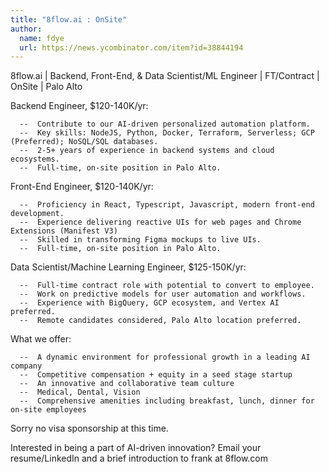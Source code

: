 ```yaml
---
title: "8flow.ai : OnSite"
author:
  name: fdye
  url: https://news.ycombinator.com/item?id=38844194
---
```

8flow.ai | Backend, Front-End, &amp; Data Scientist&#x2F;ML Engineer | FT&#x2F;Contract | OnSite | Palo Alto

Backend Engineer, $120-140K&#x2F;yr:

<pre><code>  --  Contribute to our AI-driven personalized automation platform.
  --  Key skills: NodeJS, Python, Docker, Terraform, Serverless; GCP (Preferred); NoSQL&#x2F;SQL databases.
  --  2-5+ years of experience in backend systems and cloud ecosystems.
  --  Full-time, on-site position in Palo Alto.
</code></pre>
Front-End Engineer, $120-140K&#x2F;yr:

<pre><code>  --  Proficiency in React, Typescript, Javascript, modern front-end development.
  --  Experience delivering reactive UIs for web pages and Chrome Extensions (Manifest V3)
  --  Skilled in transforming Figma mockups to live UIs.
  --  Full-time, on-site position in Palo Alto.
</code></pre>
Data Scientist&#x2F;Machine Learning Engineer, $125-150K&#x2F;yr:

<pre><code>  --  Full-time contract role with potential to convert to employee.
  --  Work on predictive models for user automation and workflows.
  --  Experience with BigQuery, GCP ecosystem, and Vertex AI preferred.
  --  Remote candidates considered, Palo Alto location preferred.
</code></pre>
What we offer:

<pre><code>  --  A dynamic environment for professional growth in a leading AI company
  --  Competitive compensation + equity in a seed stage startup
  --  An innovative and collaborative team culture
  --  Medical, Dental, Vision
  --  Comprehensive amenities including breakfast, lunch, dinner for on-site employees
</code></pre>
Sorry no visa sponsorship at this time.

Interested in being a part of AI-driven innovation? Email your resume&#x2F;LinkedIn and a brief introduction to frank at 8flow.com
